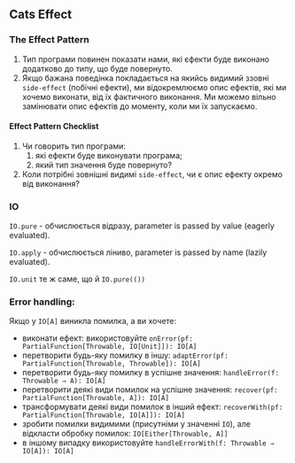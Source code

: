 Cats Effect
---

### The Effect Pattern
1. Тип програми повинен показати нами, 
які єфекти буде виконано додатково до типу, що буде повернуто. 
2. Якщо бажана поведінка покладається на якийсь видимий ззовні `side-effect` (побічні ефекти), 
ми відокремлюємо опис ефектів, які ми хочемо виконати, від їх фактичного виконання. 
Ми можемо вільно замінювати опис ефектів до моменту, коли ми їх запускаємо.

#### Effect Pattern Checklist
1. Чи говорить тип програми:
   1. які ефекти буде виконувати програма; 
   2. який тип значення буде повернуто?
2. Коли потрібні зовнішні видимі `side-effect`, чи є опис ефекту окремо від виконання?

### IO

`IO.pure` - обчислюється відразу, parameter is passed by value (eagerly evaluated).

`IO.apply` - обчислюється ліниво, parameter is passed by name (lazily evaluated).

`IO.unit` те ж саме, що й `IO.pure(())`

### Error handling:

Якщо у `IO[A]` виникла помилка, а ви хочете:

- виконати ефект: використовуйте `onError(pf: PartialFunction[Throwable, IO[Unit]]): IO[A]`
- перетворити будь-яку помилку в іншу: `adaptError(pf: PartialFunction[Throwable, Throwable]): IO[A]`
- перетворити будь-яку помилку в успішне значення: `handleError(f: Throwable ⇒ A): IO[A]`
- перетворити деякі види помилок на успішне значення: `recover(pf: PartialFunction[Throwable, A]): IO[A]`
- трансформувати деякі види помилок в інший ефект: `recoverWith(pf: PartialFunction[Throwable, IO[A]]): IO[A]`
- зробити помилки видимими (присутніми у значенні `IO`), але відкласти обробку помилок: `IO[Either[Throwable, A]]`
- в іншому випадку використовуйте `handleErrorWith(f: Throwable ⇒ IO[A]): IO[A]`
